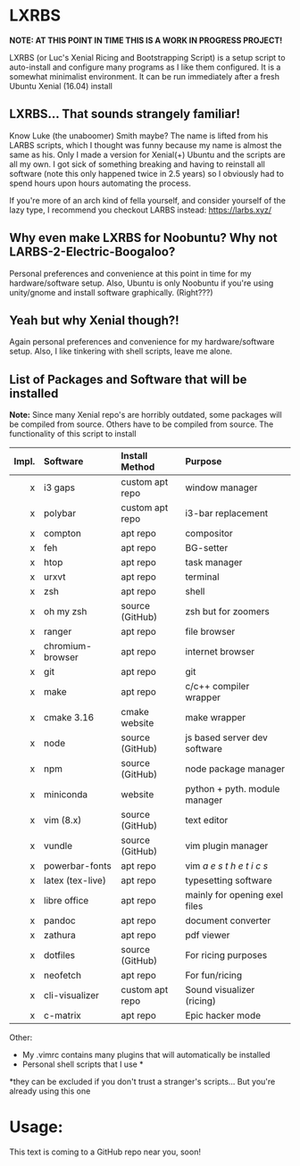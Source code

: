 # LXRBS

**NOTE: AT THIS POINT IN TIME THIS IS A WORK IN PROGRESS PROJECT!**

LXRBS (or Luc's Xenial Ricing and Bootstrapping Script) is a setup script
to auto-install and configure many programs as I like them configured. It
is a somewhat minimalist environment. It can be run immediately after
a fresh Ubuntu Xenial (16.04) install

## LXRBS... That sounds strangely familiar!
Know Luke (the unaboomer) Smith maybe? The name is lifted from his LARBS
scripts, which I thought was funny because my name is almost the same as
his. Only I made a version for Xenial(+) Ubuntu and the scripts
are all my own. I got sick of something breaking and having to reinstall
all software (note this only happened twice in 2.5 years) so I obviously had
to spend hours upon hours automating the process.

If you're more of an arch kind of fella yourself, and consider yourself of
the lazy type, I recommend you checkout LARBS instead: https://larbs.xyz/

## Why even make LXRBS for Noobuntu? Why not LARBS-2-Electric-Boogaloo?
Personal preferences and convenience at this point in time for my 
hardware/software setup. Also, Ubuntu is only Noobuntu if you're using 
unity/gnome and install software graphically. (Right???)

## Yeah but why Xenial though?!
Again personal preferences and convenience for my hardware/software setup.
Also, I like tinkering with shell scripts, leave me alone.

## List of Packages and Software that will be installed
**Note:** 
Since many Xenial repo's are horribly outdated, some packages will be
compiled from source. Others have to be compiled from source.
The functionality of this script to install 

|Impl. | Software        | Install Method    | Purpose                      |
|-----:|:----------------|:------------------|:-----------------------------|
|    x | i3 gaps         | custom apt repo   | window manager               |
|    x | polybar         | custom apt repo   | i3-bar replacement           |
|    x | compton         | apt repo          | compositor                   |
|    x | feh             | apt repo          | BG-setter                    |
|    x | htop            | apt repo          | task manager                 |
|    x | urxvt           | apt repo          | terminal                     |
|    x | zsh             | apt repo          | shell                        |
|    x | oh my zsh       | source (GitHub)   | zsh but for zoomers          |
|    x | ranger          | apt repo          | file browser                 |
|    x | chromium-browser| apt repo          | internet browser             |
|    x | git             | apt repo          | git                          |
|    x | make            | apt repo          | c/c++ compiler wrapper       |
|    x | cmake 3.16      | cmake website     | make wrapper                 |
|    x | node            | source (GitHub)   | js based server dev software |
|    x | npm             | source (GitHub)   | node package manager         |
|    x | miniconda       | website           | python + pyth. module manager|
|    x | vim (8.x)       | source (GitHub)   | text editor                  |
|    x | vundle          | source (GitHub)   | vim plugin manager           |
|    x | powerbar-fonts  | apt repo          | vim *a e s t h e t i c s*    |
|    x | latex (tex-live)| apt repo          | typesetting software         |
|    x | libre office    | apt repo          | mainly for opening exel files|
|    x | pandoc          | apt repo          | document converter           |
|    x | zathura         | apt repo          | pdf viewer                   |
|    x | dotfiles        | source (GitHub)   | For ricing purposes          |
|    x | neofetch        | apt repo          | For fun/ricing               |
|    x | cli-visualizer  | custom apt repo   | Sound visualizer (ricing)    |
|    x | c-matrix        | apt repo          | Epic hacker mode             |

Other:
+ My .vimrc contains many plugins that will automatically be installed
+ Personal shell scripts that I use \*  

\*they can be excluded if you don't trust a stranger's scripts... But you're already using this one

# Usage:
This text is coming to a GitHub repo near you, soon!
